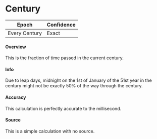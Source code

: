 # Century

| Epoch         | Confidence |
| ------------- | ---------- |
| Every Century | Exact      |

#### Overview

This is the fraction of time passed in the current century.

#### Info

Due to leap days, midnight on the 1st of January of the 51st year in the century might not be exactly 50% of the way through the century.

#### Accuracy

This calculation is perfectly accurate to the millisecond.

#### Source

This is a simple calculation with no source.
